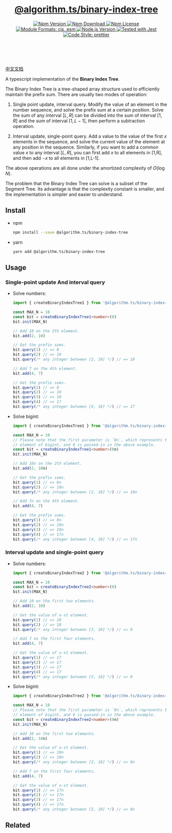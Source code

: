 <header>
  <h1 align="center">
    <a href="https://github.com/guanghechen/algorithm.ts/tree/main/packages/binary-index-tree#readme">@algorithm.ts/binary-index-tree</a>
  </h1>
  <div align="center">
    <a href="https://www.npmjs.com/package/@algorithm.ts/binary-index-tree">
      <img
        alt="Npm Version"
        src="https://img.shields.io/npm/v/@algorithm.ts/binary-index-tree.svg"
      />
    </a>
    <a href="https://www.npmjs.com/package/@algorithm.ts/binary-index-tree">
      <img
        alt="Npm Download"
        src="https://img.shields.io/npm/dm/@algorithm.ts/binary-index-tree.svg"
      />
    </a>
    <a href="https://www.npmjs.com/package/@algorithm.ts/binary-index-tree">
      <img
        alt="Npm License"
        src="https://img.shields.io/npm/l/@algorithm.ts/binary-index-tree.svg"
      />
    </a>
    <a href="#install">
      <img
        alt="Module Formats: cjs, esm"
        src="https://img.shields.io/badge/module_formats-cjs%2C%20esm-green.svg"
      />
    </a>
    <a href="https://github.com/nodejs/node">
      <img
        alt="Node.js Version"
        src="https://img.shields.io/node/v/@algorithm.ts/binary-index-tree"
      />
    </a>
    <a href="https://github.com/facebook/jest">
      <img
        alt="Tested with Jest"
        src="https://img.shields.io/badge/tested_with-jest-9c465e.svg"
      />
    </a>
    <a href="https://github.com/prettier/prettier">
      <img
        alt="Code Style: prettier"
        src="https://img.shields.io/badge/code_style-prettier-ff69b4.svg?style=flat-square"
      />
    </a>
  </div>
</header>
<br/>


[中文文档](./README-zh.md)

A typescript implementation of the **Binary Index Tree**.

The Binary Index Tree is a tree-shaped array structure used to efficiently
maintain the prefix sum. There are usually two modes of operation:

1. Single point update, interval query. Modify the value of an element in the
   number sequence, and solve the prefix sum at a certain position. Solve the
   sum of any interval $[L, R]$ can be divided into the sum of interval $[1,R]$
   and the sum of interval $[1, L-1]$, then perform a subtraction operation.

2. Interval update, single-point query. Add a value to the value of the first
   $x$ elements in the sequence, and solve the current value of the element at
   any position in the sequence. Similarly, if you want to add a common value $x$
   to any interval $[L, R]$, you can first add $x$ to all elements in [1,R], and
   then add $-x$ to all elements in [1,L-1]. 

The above operations are all done under the amortized complexity of $O(\log N)$.

The problem that the Binary Index Tree can solve is a subset of the Segment
Tree. Its advantage is that the complexity constant is smaller, and the
implementation is simpler and easier to understand.


## Install

* npm

  ```bash
  npm install --save @algorithm.ts/binary-index-tree
  ```

* yarn

  ```bash
  yarn add @algorithm.ts/binary-index-tree
  ```

## Usage

### Single-point update And interval query

* Solve numbers:

  ```typescript {3}
  import { createBinaryIndexTree1 } from '@algorithm.ts/binary-index-tree'

  const MAX_N = 10
  const bit = createBinaryIndexTree1<number>(0)
  bit.init(MAX_N)

  // Add 10 on the 2th element.
  bit.add(2, 10)

  // Get the prefix sums.
  bit.query(1) // => 0
  bit.query(2) // => 10
  bit.query(/* any integer between [2, 10] */) // => 10

  // Add 7 on the 4th element.
  bit.add(4, 7)

  // Get the prefix sums.
  bit.query(1) // => 0
  bit.query(2) // => 10
  bit.query(3) // => 10
  bit.query(4) // => 17
  bit.query(/* any integer between [4, 10] */) // => 17
  ```

* Solve bigint:

  ```typescript {6}
  import { createBinaryIndexTree1 } from '@algorithm.ts/binary-index-tree'

  const MAX_N = 10
  // Please note that the first parameter is `0n`, which represents the zero
  // element of bigint, and 0 is passed-in in the above example.
  const bit = createBinaryIndexTree1<number>(0n) 
  bit.init(MAX_N)

  // Add 10n on the 2th element.
  bit.add(2, 10n)

  // Get the prefix sums.
  bit.query(1) // => 0n
  bit.query(2) // => 10n
  bit.query(/* any integer between [2, 10] */) // => 10n

  // Add 7n on the 4th element.
  bit.add(4, 7)

  // Get the prefix sums.
  bit.query(1) // => 0n
  bit.query(2) // => 10n
  bit.query(3) // => 10n
  bit.query(4) // => 17n
  bit.query(/* any integer between [4, 10] */) // => 17n
  ```

### Interval update and single-point query

* Solve numbers:

  ```typescript {3}
  import { createBinaryIndexTree2 } from '@algorithm.ts/binary-index-tree'

  const MAX_N = 10
  const bit = createBinaryIndexTree2<number>(0)
  bit.init(MAX_N)

  // Add 10 on the first two elements.
  bit.add(2, 10)

  // Get the value of x-st element.
  bit.query(1) // => 10
  bit.query(2) // => 10
  bit.query(/* any integer between [3, 10] */) // => 0

  // Add 7 on the first four elements.
  bit.add(4, 7)

  // Get the value of x-st element.
  bit.query(1) // => 17
  bit.query(2) // => 17
  bit.query(3) // => 17
  bit.query(4) // => 17
  bit.query(/* any integer between [5, 10] */) // => 0
  ```

* Solve bigint:

  ```typescript {6}
  import { createBinaryIndexTree2 } from '@algorithm.ts/binary-index-tree'

  const MAX_N = 10
  // Please note that the first parameter is `0n`, which represents the zero
  // element of bigint, and 0 is passed-in in the above example.
  const bit = createBinaryIndexTree2<number>(0n)
  bit.init(MAX_N)

  // Add 10 on the first two elements.
  bit.add(2, 10n)

  // Get the value of x-st element.
  bit.query(1) // => 10n
  bit.query(2) // => 10n
  bit.query(/* any integer between [3, 10] */) // => 0n

  // Add 7 on the first four elements.
  bit.add(4, 7)

  // Get the value of x-st element.
  bit.query(1) // => 17n
  bit.query(2) // => 17n
  bit.query(3) // => 17n
  bit.query(4) // => 17n
  bit.query(/* any integer between [5, 10] */) // => 0n
  ```


## Related


[homepage]: https://github.com/guanghechen/algorithm.ts/tree/main/packages/binary-index-tree#readme
[binary-index-tree]: https://me.guanghechen.com/post/algorithm/shuffle/#heading-binary-index-tree